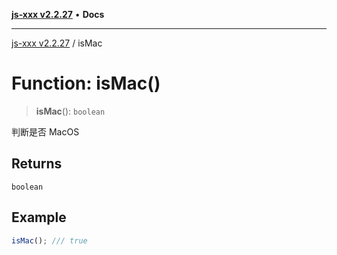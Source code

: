 [**js-xxx v2.2.27**](../README.md) • **Docs**

***

[js-xxx v2.2.27](../README.md) / isMac

# Function: isMac()

> **isMac**(): `boolean`

判断是否 MacOS

## Returns

`boolean`

## Example

```ts
isMac(); /// true
```
